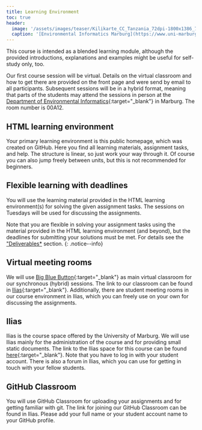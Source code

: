 ```yaml
---
title: Learning Environment
toc: true
header:
  image: '/assets/images/teaser/Kilikarte_CC_Tanzania_72dpi-1800x1386_7-1.jpg'
  caption: '[Environmental Informatics Marburg](https://www.uni-marburg.de/en/fb19/disciplines/physisch/environmentalinformatics){:target="_blank"}'
---
```


This course is intended as a blended learning module, although the provided introductions, explanations and examples might be useful for self-study only, too.
<!--more-->

Our first course session will be virtual. Details on the virtual classroom and how to get there are provided on the front page and were send by email to all participants.
Subsequent sessions will be in a hybrid format, meaning that parts of the students may attend the sessions in person at the [Department of Environmental Informatics](https://www.uni-marburg.de/en/fb19/disciplines/physisch/environmentalinformatics){:target="_blank"} in Marburg. The room number is 00A12.
<!-- GeoAI change to: "00A19" -->


## HTML learning environment

Your primary learning environment is this public homepage, which was created on GitHub.
Here you find all learning materials, assignment tasks, and help.
The structure is linear, so just work your way through it. 
Of course you can also jump freely between units, but this is not recommended for beginners.


## Flexible learning with deadlines

You will use the learning material provided in the HTML learning environment(s) for solving the given assignment tasks.
The sessions on Tuesdays will be used for discussing the assignments.

Note that you are flexible in solving your assignment tasks using the material provided in the HTML learning environment (and beyond), but the deadlines for submitting your solutions must be met.
For details see the ["Deliverables*](/moer-mpg-data-analysis/unit00/unit00-02_deliverables.html) section.
{: .notice--info}


## Virtual meeting rooms

We will use [Big Blue Button](https://www.uni-marburg.de/en/hrz/services/web-conferences/web-conferencing-with-bigbluebutton){:target="_blank"} as main virtual classroom for our synchronous (hybrid) sessions.
The link to our classroom can be found in [Ilias](https://ilias.uni-marburg.de/goto.php?target=crs_2593121&client_id=UNIMR){:target="_blank"}.
Additionally, there are student meeting rooms in our course environment in Ilias, which you can freely use on your own for discussing the assignments.


## Ilias

Ilias is the course space offered by the University of Marburg. 
We will use Ilias mainly for the administration of the course and for providing small static documents.
The link to the Ilias space for this course can be found [here](https://ilias.uni-marburg.de/goto.php?target=crs_2593121&client_id=UNIMR){:target="_blank"}.
Note that you have to log in with your student account. There is also a forum in Ilias, which you can use for getting in touch with your fellow students.



## GitHub Classroom

You will use GitHub Classroom for uploading your assignments and for getting familiar with git.
The link for joining our GitHub Classroom can be found in Ilias.
Please add your full name or your student account name to your GitHub profile.
